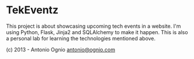 TekEventz
=========

This project is  about showcasing upcoming tech events in a website. I'm using Python, Flask, Jinja2 and SQLAlchemy to make it happen.
This is also a personal lab for learning the technologies mentioned above. 

(c) 2013 - Antonio Ognio <antonio@ognio.com>
